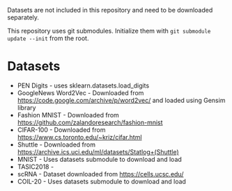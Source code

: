 Datasets are not included in this repository and need to be downloaded separately. 

This repository uses git submodules. Initialize them with `git submodule update --init` from the root.

# Datasets

- PEN Digits - uses sklearn.datasets.load_digits
- GoogleNews Word2Vec - Downloaded from https://code.google.com/archive/p/word2vec/ and loaded using Gensim library
- Fashion MNIST - Downloaded from https://github.com/zalandoresearch/fashion-mnist
- CIFAR-100 - Downloaded from https://www.cs.toronto.edu/~kriz/cifar.html
- Shuttle - Downloaded from https://archive.ics.uci.edu/ml/datasets/Statlog+(Shuttle)
- MNIST - Uses datasets submodule to download and load
- TASIC2018 - <Victor needs to update>
- scRNA - Dataset downloaded from https://cells.ucsc.edu/
- COIL-20 - Uses datasets submodule to download and load



